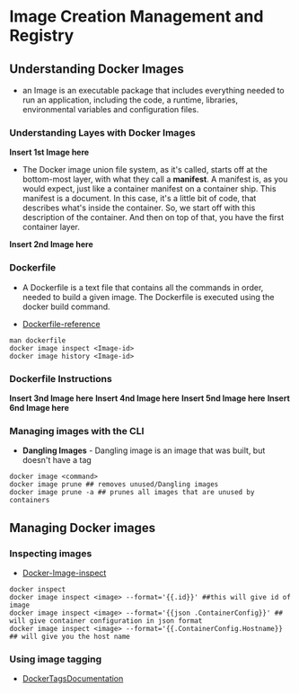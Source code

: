 # Image Creation Management and Registry

## Understanding Docker Images

* an Image is an executable package that includes everything needed to run an application, including the code, a runtime, libraries, environmental variables and configuration files.

### Understanding Layes with Docker Images

**Insert 1st Image here**

* The Docker image union file system, as it's called, starts off at the bottom-most layer, with what they call a **manifest**. A manifest is, as you would expect, just like a container manifest on a container ship. This manifest is a document. In this case, it's a little bit of code, that describes what's inside the container. So, we start off with this description of the container. And then on top of that, you have the first container layer.

**Insert 2nd Image here**

### Dockerfile

* A Dockerfile is a text file that contains all the commands in order, needed to build a given image. The Dockerfile is executed using the docker build command.

* [Dockerfile-reference](https://docs.docker.com/engine/reference/builder/) 

```shell
man dockerfile
docker image inspect <Image-id>
docker image history <Image-id>
```

### Dockerfile Instructions

**Insert 3nd Image here**
**Insert 4nd Image here**
**Insert 5nd Image here**
**Insert 6nd Image here**

### Managing images with the CLI

* **Dangling Images** - Dangling image is an image that was built, but doesn't have a tag

```shell
docker image <command>
docker image prune ## removes unused/Dangling images
docker image prune -a ## prunes all images that are unused by containers
```

## Managing Docker images

### Inspecting images

* [Docker-Image-inspect](https://docs.docker.com/engine/reference/commandline/image_inspect/)

```shell
docker inspect
docker image inspect <image> --format='{{.id}}' ##this will give id of image
docker image inspect <image> --format='{{json .ContainerConfig}}' ## will give container configuration in json format
docker image inspect <image> --format='{{.ContainerConfig.Hostname}} ## will give you the host name
```

### Using image tagging

* [DockerTagsDocumentation](https://docs.docker.com/engine/reference/commandline/tag/)


